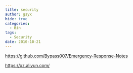 ```yaml
---
title: security
author: gsyx
hide: true
categories:
  - Bin
tags:
  - Security
date: 2010-10-21
---
```



https://github.com/Bypass007/Emergency-Response-Notes

https://xz.aliyun.com/